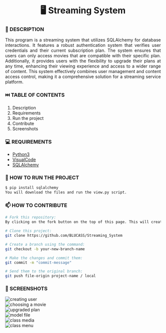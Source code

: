 <h1 align="center">🖥️ Streaming System</h1>

### 📝 DESCRIPTION

<p align="justify">This program is a streaming system that utilizes SQLAlchemy for database interactions. It features a robust authentication system that verifies user credentials and their current subscription plan. The system ensures that users can only access movies that are compatible with their specific plan. Additionally, it provides users with the flexibility to upgrade their plans at any time, enhancing their viewing experience and access to a wider range of content. This system effectively combines user management and content access control, making it a comprehensive solution for a streaming service platform.</p>


### ⏭️ TABLE OF CONTENTS
1. Description
2. Requirements
3. Run the project
4. Contribute
5. Screenshots

### 💻 REQUIREMENTS
- [Python3](https://docs.python.org/3/)
- [VisualCode](https://code.visualstudio.com/docs)
- [SQLAlchemy](https://docs.sqlalchemy.org/en/20/)

### 🚀 HOW TO RUN THE PROJECT
```bash
$ pip install sqlalchemy
You will download the files and run the view.py script.
```


### 📫 HOW TO CONTRIBUTE
```bash 
# Fork this repository:
By clicking on the fork button on the top of this page. This will create a copy of this repository in your account.

# Clone this project:
git clone https://github.com/BLUCASS/Streaming_System

# Create a branch using the command:
git checkout -b your-new-branch-name

# Make the changes and commit them:
git commit -m "commit-message"

# Send them to the original branch:
git push file-origin project-name / local
```

### 📸 SCREENSHOTS
<img alt="creating user" src="streaming_1.PNG"><br>
<img alt="choosing a movie" src="streaming_2.PNG"><br>
<img alt="upgraded plan" src="streaming_3.PNG"><br>
<img alt="model file" src="streaming_model.png"><br>
<img alt="class media" src="streaming_class_media.png"><br>
<img alt="class menu" src="streaming_class_menu.png"><br>